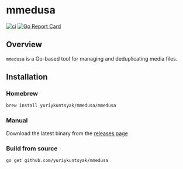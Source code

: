 # mmedusa
[![ci](https://github.com/yuriykuntsyak/mmedusa/actions/workflows/ci.yml/badge.svg?branch=main)](https://github.com/yuriykuntsyak/mmedusa/actions/workflows/ci.yml)
[![Go Report Card](https://goreportcard.com/badge/github.com/yuriykuntsyak/mmedusa)](https://goreportcard.com/report/github.com/yuriykuntsyak/mmedusa)


## Overview

`mmedusa` is a Go-based tool for managing and deduplicating media files.

## Installation

### Homebrew
```bash
brew install yuriykuntsyak/mmedusa/mmedusa
```

### Manual
Download the latest binary from the [releases page](https://github.com/yuriykuntsyak/mmedusa/releases) 

### Build from source

```bash
go get github.com/yuriykuntsyak/mmedusa
```